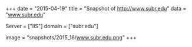 
+++
date = "2015-04-19"
title = "Snapshot of http://www.subr.edu"
data = "www.subr.edu"

Server = ["IIS"]
domain = ["subr.edu"]

  image = "snapshots/2015_16/www.subr.edu.png"
+++
#
